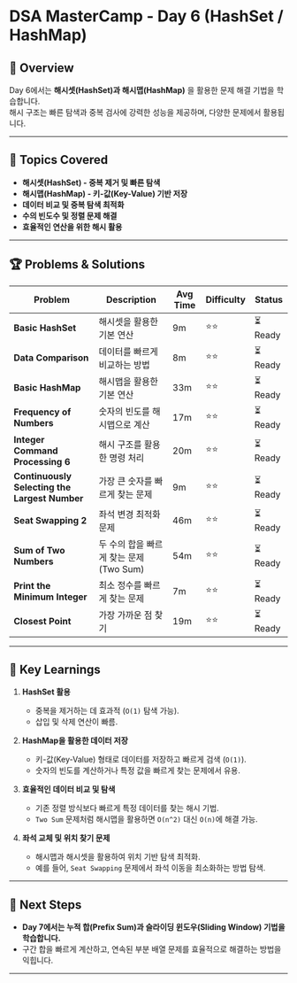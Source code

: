 # DSA MasterCamp - Day 6 (HashSet / HashMap)

## 📌 Overview

Day 6에서는 **해시셋(HashSet)과 해시맵(HashMap)** 을 활용한 문제 해결 기법을 학습합니다.  
해시 구조는 빠른 탐색과 중복 검사에 강력한 성능을 제공하며, 다양한 문제에서 활용됩니다.

---

## 📖 Topics Covered

- **해시셋(HashSet) - 중복 제거 및 빠른 탐색**
- **해시맵(HashMap) - 키-값(Key-Value) 기반 저장**
- **데이터 비교 및 중복 탐색 최적화**
- **수의 빈도수 및 정렬 문제 해결**
- **효율적인 연산을 위한 해시 활용**

---

## 🏆 Problems & Solutions

| Problem                                       | Description                             | Avg Time | Difficulty | Status   |
| --------------------------------------------- | --------------------------------------- | -------- | ---------- | -------- |
| **Basic HashSet**                             | 해시셋을 활용한 기본 연산               | 9m       | ⭐⭐       | ⏳ Ready |
| **Data Comparison**                           | 데이터를 빠르게 비교하는 방법           | 8m       | ⭐⭐       | ⏳ Ready |
| **Basic HashMap**                             | 해시맵을 활용한 기본 연산               | 33m      | ⭐⭐       | ⏳ Ready |
| **Frequency of Numbers**                      | 숫자의 빈도를 해시맵으로 계산           | 17m      | ⭐⭐       | ⏳ Ready |
| **Integer Command Processing 6**              | 해시 구조를 활용한 명령 처리            | 20m      | ⭐⭐       | ⏳ Ready |
| **Continuously Selecting the Largest Number** | 가장 큰 숫자를 빠르게 찾는 문제         | 9m       | ⭐⭐       | ⏳ Ready |
| **Seat Swapping 2**                           | 좌석 변경 최적화 문제                   | 46m      | ⭐⭐       | ⏳ Ready |
| **Sum of Two Numbers**                        | 두 수의 합을 빠르게 찾는 문제 (Two Sum) | 54m      | ⭐⭐       | ⏳ Ready |
| **Print the Minimum Integer**                 | 최소 정수를 빠르게 찾는 문제            | 7m       | ⭐⭐       | ⏳ Ready |
| **Closest Point**                             | 가장 가까운 점 찾기                     | 19m      | ⭐⭐       | ⏳ Ready |

---

## 📌 Key Learnings

1. **HashSet 활용**

   - 중복을 제거하는 데 효과적 (`O(1)` 탐색 가능).
   - 삽입 및 삭제 연산이 빠름.

2. **HashMap을 활용한 데이터 저장**

   - 키-값(Key-Value) 형태로 데이터를 저장하고 빠르게 검색 (`O(1)`).
   - 숫자의 빈도를 계산하거나 특정 값을 빠르게 찾는 문제에서 유용.

3. **효율적인 데이터 비교 및 탐색**

   - 기존 정렬 방식보다 빠르게 특정 데이터를 찾는 해시 기법.
   - `Two Sum` 문제처럼 해시맵을 활용하면 `O(n^2)` 대신 `O(n)`에 해결 가능.

4. **좌석 교체 및 위치 찾기 문제**
   - 해시맵과 해시셋을 활용하여 위치 기반 탐색 최적화.
   - 예를 들어, `Seat Swapping` 문제에서 좌석 이동을 최소화하는 방법 탐색.

---

## 🏁 Next Steps

- **Day 7에서는 누적 합(Prefix Sum)과 슬라이딩 윈도우(Sliding Window) 기법을 학습합니다.**
- 구간 합을 빠르게 계산하고, 연속된 부분 배열 문제를 효율적으로 해결하는 방법을 익힙니다.

---
